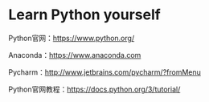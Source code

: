 # Learn Python yourself

Python官网：https://www.python.org/

Anaconda：https://www.anaconda.com

Pycharm：http://www.jetbrains.com/pycharm/?fromMenu

Python官网教程：https://docs.python.org/3/tutorial/

